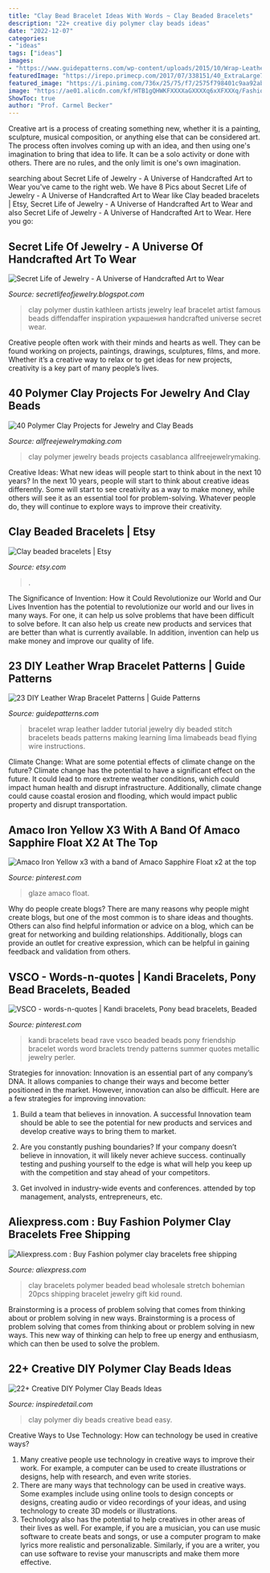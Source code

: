 ```yaml
---
title: "Clay Bead Bracelet Ideas With Words ~ Clay Beaded Bracelets"
description: "22+ creative diy polymer clay beads ideas"
date: "2022-12-07"
categories:
- "ideas"
tags: ["ideas"]
images:
- "https://www.guidepatterns.com/wp-content/uploads/2015/10/Wrap-Leather-Bracelet.jpg"
featuredImage: "https://irepo.primecp.com/2017/07/338151/40_ExtraLarge700_ID-2321418.png?v=2321418"
featured_image: "https://i.pinimg.com/736x/25/75/f7/2575f798401c9aa92ab436799e544135.jpg"
image: "https://ae01.alicdn.com/kf/HTB1gQHWKFXXXXaGXXXXq6xXFXXXq/Fashion-polymer-clay-bracelets-free-shipping-wholesale-20pcs-round-clay-bead-stretch-bracelets-Bohemian-beaded-bracelets.jpg"
ShowToc: true
author: "Prof. Carmel Becker"
---
```



Creative art is a process of creating something new, whether it is a painting, sculpture, musical composition, or anything else that can be considered art. The process often involves coming up with an idea, and then using one's imagination to bring that idea to life. It can be a solo activity or done with others. There are no rules, and the only limit is one's own imagination.

	

		
searching about Secret Life of Jewelry - A Universe of Handcrafted Art to Wear you've came to the right web. We have 8 Pics about Secret Life of Jewelry - A Universe of Handcrafted Art to Wear like Clay beaded bracelets | Etsy, Secret Life of Jewelry - A Universe of Handcrafted Art to Wear and also Secret Life of Jewelry - A Universe of Handcrafted Art to Wear. Here you go:
		
    
## Secret Life Of Jewelry - A Universe Of Handcrafted Art To Wear

<img loading=lazy src="http://1.bp.blogspot.com/_c_syMZdNMqQ/SXzuVXQ1unI/AAAAAAAAAA8/1jrPpCf3YQs/w1200-h630-p-k-no-nu/leafbracelet500.jpg" onerror="this.onerror=null;this.src='https://tse3.mm.bing.net/th?id=OIP.xlL65Pj8fwh5xTXKdPdx5QHaE7&amp;pid=15.1';" alt="Secret Life of Jewelry - A Universe of Handcrafted Art to Wear">

_Source: secretlifeofjewelry.blogspot.com_

>clay polymer dustin kathleen artists jewelry leaf bracelet artist famous beads diffendaffer inspiration украшения handcrafted universe secret wear. 

	

Creative people often work with their minds and hearts as well. They can be found working on projects, paintings, drawings, sculptures, films, and more. Whether it’s a creative way to relax or to get ideas for new projects, creativity is a key part of many people’s lives.

    
## 40 Polymer Clay Projects For Jewelry And Clay Beads

<img loading=lazy src="https://irepo.primecp.com/2017/07/338151/40_ExtraLarge700_ID-2321418.png?v=2321418" onerror="this.onerror=null;this.src='https://tse1.mm.bing.net/th?id=OIP.jjOrC4yxtvFSSDZ_8EtM9AHaLo&amp;pid=15.1';" alt="40 Polymer Clay Projects for Jewelry and Clay Beads">

_Source: allfreejewelrymaking.com_

>clay polymer jewelry beads projects casablanca allfreejewelrymaking. 

	

Creative Ideas: What new ideas will people start to think about in the next 10 years?
In the next 10 years, people will start to think about creative ideas differently. Some will start to see creativity as a way to make money, while others will see it as an essential tool for problem-solving. Whatever people do, they will continue to explore ways to improve their creativity.

    
## Clay Beaded Bracelets | Etsy

<img loading=lazy src="https://i.etsystatic.com/31297154/r/il/f5281b/3301555737/il_fullxfull.3301555737_nxum.jpg" onerror="this.onerror=null;this.src='https://tse1.mm.bing.net/th?id=OIP.pzv-87RCR9ZFFZKxgokrgAHaJ4&amp;pid=15.1';" alt="Clay beaded bracelets | Etsy">

_Source: etsy.com_

>. 

	

The Significance of Invention: How it Could Revolutionize our World and Our Lives
Invention has the potential to revolutionize our world and our lives in many ways. For one, it can help us solve problems that have been difficult to solve before. It can also help us create new products and services that are better than what is currently available. In addition, invention can help us make money and improve our quality of life.

    
## 23 DIY Leather Wrap Bracelet Patterns | Guide Patterns

<img loading=lazy src="https://www.guidepatterns.com/wp-content/uploads/2015/10/Wrap-Leather-Bracelet.jpg" onerror="this.onerror=null;this.src='https://tse4.mm.bing.net/th?id=OIP.JXPLZPl4cdxhXQTBic3AEAHaF6&amp;pid=15.1';" alt="23 DIY Leather Wrap Bracelet Patterns | Guide Patterns">

_Source: guidepatterns.com_

>bracelet wrap leather ladder tutorial jewelry diy beaded stitch bracelets beads patterns making learning lima limabeads bead flying wire instructions. 

	

Climate Change: What are some potential effects of climate change on the future?
Climate change has the potential to have a significant effect on the future. It could lead to more extreme weather conditions, which could impact human health and disrupt infrastructure. Additionally, climate change could cause coastal erosion and flooding, which would impact public property and disrupt transportation.

    
## Amaco Iron Yellow X3 With A Band Of Amaco Sapphire Float X2 At The Top

<img loading=lazy src="https://i.pinimg.com/originals/1e/50/5f/1e505fec8256968a93e53f9a73af0c64.jpg" onerror="this.onerror=null;this.src='https://tse1.mm.bing.net/th?id=OIP.Tb5ceVCSv1I2aqm4bMLBuAHaFj&amp;pid=15.1';" alt="Amaco Iron Yellow x3 with a band of Amaco Sapphire Float x2 at the top">

_Source: pinterest.com_

>glaze amaco float. 

	

Why do people create blogs?
There are many reasons why people might create blogs, but one of the most common is to share ideas and thoughts. Others can also find helpful information or advice on a blog, which can be great for networking and building relationships. Additionally, blogs can provide an outlet for creative expression, which can be helpful in gaining feedback and validation from others.

    
## VSCO - Words-n-quotes | Kandi Bracelets, Pony Bead Bracelets, Beaded

<img loading=lazy src="https://i.pinimg.com/736x/25/75/f7/2575f798401c9aa92ab436799e544135.jpg" onerror="this.onerror=null;this.src='https://tse4.mm.bing.net/th?id=OIP.WN7rGvdkBiD6wKA6x742EAAAAA&amp;pid=15.1';" alt="VSCO - words-n-quotes | Kandi bracelets, Pony bead bracelets, Beaded">

_Source: pinterest.com_

>kandi bracelets bead rave vsco beaded beads pony friendship bracelet words word braclets trendy patterns summer quotes metallic jewelry perler. 

	

Strategies for innovation:
Innovation is an essential part of any company’s DNA. It allows companies to change their ways and become better positioned in the market. However, innovation can also be difficult. Here are a few strategies for improving innovation:
1. Build a team that believes in innovation. A successful Innovation team should be able to see the potential for new products and services and develop creative ways to bring them to market.

2. Are you constantly pushing boundaries? If your company doesn’t believe in innovation, it will likely never achieve success. continually testing and pushing yourself to the edge is what will help you keep up with the competition and stay ahead of your competitors.

3. Get involved in industry-wide events and conferences. attended by top management, analysts, entrepreneurs, etc.

    
## Aliexpress.com : Buy Fashion Polymer Clay Bracelets Free Shipping

<img loading=lazy src="https://ae01.alicdn.com/kf/HTB1gQHWKFXXXXaGXXXXq6xXFXXXq/Fashion-polymer-clay-bracelets-free-shipping-wholesale-20pcs-round-clay-bead-stretch-bracelets-Bohemian-beaded-bracelets.jpg" onerror="this.onerror=null;this.src='https://tse1.mm.bing.net/th?id=OIP.hr2InbNNj95LwTYGH_HiDAHaHa&amp;pid=15.1';" alt="Aliexpress.com : Buy Fashion polymer clay bracelets free shipping">

_Source: aliexpress.com_

>clay bracelets polymer beaded bead wholesale stretch bohemian 20pcs shipping bracelet jewelry gift kid round. 

	

Brainstorming is a process of problem solving that comes from thinking about or problem solving in new ways.
Brainstorming is a process of problem solving that comes from thinking about or problem solving in new ways. This new way of thinking can help to free up energy and enthusiasm, which can then be used to solve the problem.

    
## 22+ Creative DIY Polymer Clay Beads Ideas

<img loading=lazy src="https://i1.wp.com/inspiredetail.com/wp-content/uploads/2020/06/25-Creative-DIY-Polymer-Clay-Beads-Ideas-19-1.jpg?resize=640%2C948" onerror="this.onerror=null;this.src='https://tse3.mm.bing.net/th?id=OIP.11e3el4sg_oZyx0ODGmuWQHaK-&amp;pid=15.1';" alt="22+ Creative DIY Polymer Clay Beads Ideas">

_Source: inspiredetail.com_

>clay polymer diy beads creative bead easy. 

	

Creative Ways to Use Technology: How can technology be used in creative ways?
1. Many creative people use technology in creative ways to improve their work. For example, a computer can be used to create illustrations or designs, help with research, and even write stories.
2. There are many ways that technology can be used in creative ways. Some examples include using online tools to design concepts or designs, creating audio or video recordings of your ideas, and using technology to create 3D models or illustrations.
3. Technology also has the potential to help creatives in other areas of their lives as well. For example, if you are a musician, you can use music software to create beats and songs, or use a computer program to make lyrics more realistic and personalizable. Similarly, if you are a writer, you can use software to revise your manuscripts and make them more effective. 
